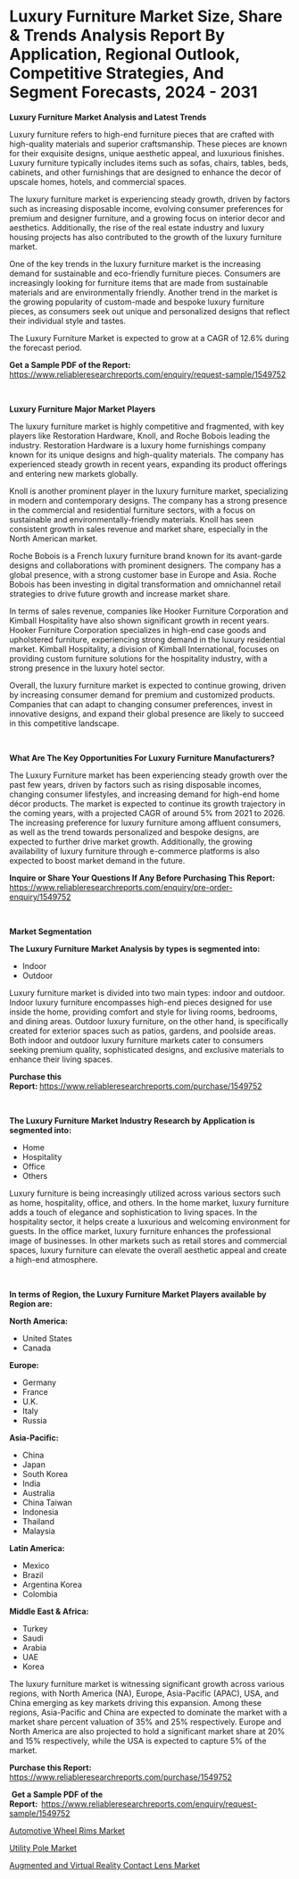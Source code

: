 <p><h1>Luxury Furniture Market Size, Share & Trends Analysis Report By Application, Regional Outlook, Competitive Strategies, And Segment Forecasts, 2024 - 2031</h1></p><p><strong>Luxury Furniture Market Analysis and Latest Trends</strong></p>
<p><p>Luxury furniture refers to high-end furniture pieces that are crafted with high-quality materials and superior craftsmanship. These pieces are known for their exquisite designs, unique aesthetic appeal, and luxurious finishes. Luxury furniture typically includes items such as sofas, chairs, tables, beds, cabinets, and other furnishings that are designed to enhance the decor of upscale homes, hotels, and commercial spaces.</p><p>The luxury furniture market is experiencing steady growth, driven by factors such as increasing disposable income, evolving consumer preferences for premium and designer furniture, and a growing focus on interior decor and aesthetics. Additionally, the rise of the real estate industry and luxury housing projects has also contributed to the growth of the luxury furniture market.</p><p>One of the key trends in the luxury furniture market is the increasing demand for sustainable and eco-friendly furniture pieces. Consumers are increasingly looking for furniture items that are made from sustainable materials and are environmentally friendly. Another trend in the market is the growing popularity of custom-made and bespoke luxury furniture pieces, as consumers seek out unique and personalized designs that reflect their individual style and tastes.</p><p>The Luxury Furniture Market is expected to grow at a CAGR of 12.6% during the forecast period.</p></p>
<p><strong>Get a Sample PDF of the Report:&nbsp;</strong> <a href="https://www.reliableresearchreports.com/enquiry/request-sample/1549752">https://www.reliableresearchreports.com/enquiry/request-sample/1549752</a></p>
<p>&nbsp;</p>
<p><strong>Luxury Furniture Major Market Players</strong></p>
<p><p>The luxury furniture market is highly competitive and fragmented, with key players like Restoration Hardware, Knoll, and Roche Bobois leading the industry. Restoration Hardware is a luxury home furnishings company known for its unique designs and high-quality materials. The company has experienced steady growth in recent years, expanding its product offerings and entering new markets globally.</p><p>Knoll is another prominent player in the luxury furniture market, specializing in modern and contemporary designs. The company has a strong presence in the commercial and residential furniture sectors, with a focus on sustainable and environmentally-friendly materials. Knoll has seen consistent growth in sales revenue and market share, especially in the North American market.</p><p>Roche Bobois is a French luxury furniture brand known for its avant-garde designs and collaborations with prominent designers. The company has a global presence, with a strong customer base in Europe and Asia. Roche Bobois has been investing in digital transformation and omnichannel retail strategies to drive future growth and increase market share.</p><p>In terms of sales revenue, companies like Hooker Furniture Corporation and Kimball Hospitality have also shown significant growth in recent years. Hooker Furniture Corporation specializes in high-end case goods and upholstered furniture, experiencing strong demand in the luxury residential market. Kimball Hospitality, a division of Kimball International, focuses on providing custom furniture solutions for the hospitality industry, with a strong presence in the luxury hotel sector.</p><p>Overall, the luxury furniture market is expected to continue growing, driven by increasing consumer demand for premium and customized products. Companies that can adapt to changing consumer preferences, invest in innovative designs, and expand their global presence are likely to succeed in this competitive landscape.</p></p>
<p>&nbsp;</p>
<p><strong>What Are The Key Opportunities For Luxury Furniture Manufacturers?</strong></p>
<p><p>The Luxury Furniture market has been experiencing steady growth over the past few years, driven by factors such as rising disposable incomes, changing consumer lifestyles, and increasing demand for high-end home décor products. The market is expected to continue its growth trajectory in the coming years, with a projected CAGR of around 5% from 2021 to 2026. The increasing preference for luxury furniture among affluent consumers, as well as the trend towards personalized and bespoke designs, are expected to further drive market growth. Additionally, the growing availability of luxury furniture through e-commerce platforms is also expected to boost market demand in the future.</p></p>
<p><strong>Inquire or Share Your Questions If Any Before Purchasing This Report:</strong> <a href="https://www.reliableresearchreports.com/enquiry/pre-order-enquiry/1549752">https://www.reliableresearchreports.com/enquiry/pre-order-enquiry/1549752</a></p>
<p>&nbsp;</p>
<p><strong>Market Segmentation</strong></p>
<p><strong>The Luxury Furniture Market Analysis by types is segmented into:</strong></p>
<p><ul><li>Indoor</li><li>Outdoor</li></ul></p>
<p><p>Luxury furniture market is divided into two main types: indoor and outdoor. Indoor luxury furniture encompasses high-end pieces designed for use inside the home, providing comfort and style for living rooms, bedrooms, and dining areas. Outdoor luxury furniture, on the other hand, is specifically created for exterior spaces such as patios, gardens, and poolside areas. Both indoor and outdoor luxury furniture markets cater to consumers seeking premium quality, sophisticated designs, and exclusive materials to enhance their living spaces.</p></p>
<p><strong>Purchase this Report:&nbsp;</strong><a href="https://www.reliableresearchreports.com/purchase/1549752">https://www.reliableresearchreports.com/purchase/1549752</a></p>
<p>&nbsp;</p>
<p><strong>The Luxury Furniture Market Industry Research by Application is segmented into:</strong></p>
<p><ul><li>Home</li><li>Hospitality</li><li>Office</li><li>Others</li></ul></p>
<p><p>Luxury furniture is being increasingly utilized across various sectors such as home, hospitality, office, and others. In the home market, luxury furniture adds a touch of elegance and sophistication to living spaces. In the hospitality sector, it helps create a luxurious and welcoming environment for guests. In the office market, luxury furniture enhances the professional image of businesses. In other markets such as retail stores and commercial spaces, luxury furniture can elevate the overall aesthetic appeal and create a high-end atmosphere.</p></p>
<p>&nbsp;</p>
<p><strong>In terms of Region, the Luxury Furniture Market Players available by Region are:</strong></p>
<p>
    <p> <strong> North America: </strong>
        <ul>
            <li>United States</li>
            <li>Canada</li>
        </ul>
        </p> 
    <p> <strong> Europe: </strong>
        <ul>
            <li>Germany</li>
            <li>France</li>
            <li>U.K.</li>
            <li>Italy</li>
            <li>Russia</li>
        </ul>
        </p> 
    <p> <strong> Asia-Pacific: </strong>
        <ul>
            <li>China</li>
            <li>Japan</li>
            <li>South Korea</li>
            <li>India</li>
            <li>Australia</li>
            <li>China Taiwan</li>
            <li>Indonesia</li>
            <li>Thailand</li>
            <li>Malaysia</li>
        </ul>
        </p> 
    <p> <strong> Latin America: </strong>
        <ul>
            <li>Mexico</li>
            <li>Brazil</li>
            <li>Argentina Korea</li>
            <li>Colombia</li>
        </ul>
        </p> 
    <p> <strong> Middle East & Africa: </strong>
        <ul>
            <li>Turkey</li>
            <li>Saudi</li>
            <li>Arabia</li>
            <li>UAE</li>
            <li>Korea</li>
        </ul>
    </p>
    </p>
<p><p>The luxury furniture market is witnessing significant growth across various regions, with North America (NA), Europe, Asia-Pacific (APAC), USA, and China emerging as key markets driving this expansion. Among these regions, Asia-Pacific and China are expected to dominate the market with a market share percent valuation of 35% and 25% respectively. Europe and North America are also projected to hold a significant market share at 20% and 15% respectively, while the USA is expected to capture 5% of the market.</p></p>
<p><strong>Purchase this Report: </strong><a href="https://www.reliableresearchreports.com/purchase/1549752">https://www.reliableresearchreports.com/purchase/1549752</a></p>
<p>&nbsp;<strong>Get a Sample PDF of the Report:&nbsp;&nbsp;</strong><a href="https://www.reliableresearchreports.com/enquiry/request-sample/1549752">https://www.reliableresearchreports.com/enquiry/request-sample/1549752</a></p>
<p><strong></strong></p>
<p><p><a href="https://glittery-fuchsia-86a.notion.site/Automotive-Wheel-Rims-Market-Research-Report-Forecasted-for-Period-from-2024-2031-by-Market-Type--82215f1e900545a6965ded5cc440bfa7">Automotive Wheel Rims Market</a></p><p><a href="https://view.publitas.com/reportprime-1/utility-pole-market-size-growing-and-forecasted-for-period-from-2024-2031-and-provides-complete-market-analysis-of-this-market/">Utility Pole Market</a></p><p><a href="https://github.com/danielneavesallisons03mba/Market-Research-Report-List-1/blob/main/augmented-and-virtual-reality-contact-lens-market.md">Augmented and Virtual Reality Contact Lens Market</a></p></p>